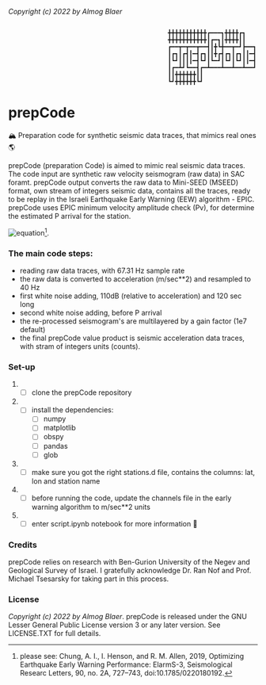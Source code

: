 
*Copyright (c) 2022 by Almog Blaer*

```

                                             ╋╋╋╋╋╋╋╋╋╋╋┏━━━┓╋╋╋╋┏┓
                                             ╋╋╋╋╋╋╋╋╋╋╋┃┏━┓┃╋╋╋╋┃┃
                                             ┏━━┳━┳━━┳━━┫┃╋┗╋━━┳━┛┣━━┓
                                             ┃┏┓┃┏┫┃━┫┏┓┃┃╋┏┫┏┓┃┏┓┃┃━┫
                                             ┃┗┛┃┃┃┃━┫┗┛┃┗━┛┃┗┛┃┗┛┃┃━┫
                                             ┃┏━┻┛┗━━┫┏━┻━━━┻━━┻━━┻━━┛
                                             ┃┃╋╋╋╋╋╋┃┃
                                             ┗┛╋╋╋╋╋╋┗┛

```

# prepCode
🏔️ Preparation code for synthetic seismic data traces, that mimics real ones 🌎

prepCode (preparation Code) is aimed to mimic real seismic data traces.
The code input are synthetic raw velocity seismogram (raw data) in SAC foramt.
prepCode output converts the raw data to Mini-SEED (MSEED) format, own
stream of integers seismic data, contains all the traces, ready to be replay in 
the Israeli Earthquake Early Warning (EEW) algorithm - EPIC.
prepCode uses EPIC minimum velocity amplitude check (Pv), for determine the estimated P
arrival for the station. 

![equation](https://latex.codecogs.com/svg.image?Pv=1e-5.5\&space;cm/sec&space;\quad&space;\mathbf{or}\quad3.16e-8\&space;m/sec^2)[^1].

[^1]:
      please see: Chung, A. I., I. Henson, and R. M. Allen, 2019, Optimizing Earthquake Early Warning Performance: ElarmS-3, Seismological Researc    Letters, 90, no. 2A, 727–743, doi:10.1785/0220180192.

### The main code steps:

- reading raw data traces, with 67.31 Hz sample rate 
- the raw data is converted to acceleration (m/sec**2) and resampled to 40 Hz
- first white noise adding, 110dB (relative to acceleration) and 120 sec long
- second white noise adding, before P arrival
- the re-processed seismogram's are multilayered by a gain factor (1e7 default)
- the final prepCode value product is seismic acceleration data traces, with stram of
   integers units (counts).
   

   
### Set-up
1. - [ ] clone the prepCode repository
2. - [ ] install the dependencies:
     - [ ] numpy 
     - [ ] matplotlib
     - [ ] obspy 
     - [ ] pandas
     - [ ] glob
3. - [ ] make sure you got the right stations.d file, contains the columns: lat, lon and station name 
4. - [ ] before running the code, update the channels file in the early warning algorithm to m/sec**2 units
5. - [ ] enter script.ipynb notebook for more information 🎉

### Credits
prepCode relies on research with  Ben-Gurion University of the Negev and Geological Survey of Israel.
I gratefully acknowledge Dr. Ran Nof and Prof. Michael Tsesarsky for taking part in this process. 

### License
*Copyright (c) 2022 by Almog Blaer*.
prepCode is released under the GNU Lesser General Public License version 3 or any later version. See LICENSE.TXT for full details.
